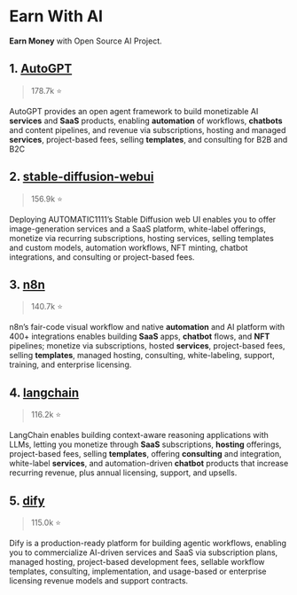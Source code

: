 # Earn With AI

**Earn Money** with Open Source AI Project.

## 1. [AutoGPT](https://github.com/Significant-Gravitas/AutoGPT)
> 178.7k ⭐

AutoGPT provides an open agent framework to build monetizable AI **services** and **SaaS** products, enabling **automation** of workflows, **chatbots** and content pipelines, and revenue via subscriptions, hosting and managed **services**, project-based fees, selling **templates**, and consulting for B2B and B2C

## 2. [stable-diffusion-webui](https://github.com/AUTOMATIC1111/stable-diffusion-webui)
> 156.9k ⭐

Deploying AUTOMATIC1111’s Stable Diffusion web UI enables you to offer image-generation services and a SaaS platform, white-label offerings, monetize via recurring subscriptions, hosting services, selling templates and custom models, automation workflows, NFT minting, chatbot integrations, and consulting or project-based fees.

## 3. [n8n](https://github.com/n8n-io/n8n)
> 140.7k ⭐

n8n’s fair-code visual workflow and native **automation** and AI platform with 400+ integrations enables building **SaaS** apps, **chatbot** flows, and **NFT** pipelines; monetize via subscriptions, hosted **services**, project-based fees, selling **templates**, managed hosting, consulting, white-labeling, support, training, and enterprise licensing.

## 4. [langchain](https://github.com/langchain-ai/langchain)
> 116.2k ⭐

LangChain enables building context-aware reasoning applications with LLMs, letting you monetize through **SaaS** subscriptions, **hosting** offerings, project-based fees, selling **templates**, offering **consulting** and integration, white-label **services**, and automation-driven **chatbot** products that increase recurring revenue, plus annual licensing, support, and upsells.

## 5. [dify](https://github.com/langgenius/dify)
> 115.0k ⭐

Dify is a production-ready platform for building agentic workflows, enabling you to commercialize AI-driven services and SaaS via subscription plans, managed hosting, project-based development fees, sellable workflow templates, consulting, implementation, and usage-based or enterprise licensing revenue models and support contracts.

